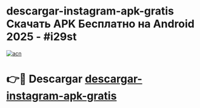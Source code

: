 # descargar-instagram-apk-gratis Скачать APK Бесплатно на Android 2025 - #i29st

[![acn](https://github.com/user-attachments/assets/0f9c940e-d8b0-45ae-aac7-cd30a18b3e1c)](https://apps.freeplayer.one?title=descargar-instagram-apk-gratis&ref=9RF)

# 👉🔴 Descargar [descargar-instagram-apk-gratis](https://apps.freeplayer.one?title=descargar-instagram-apk-gratis&ref=9RF)